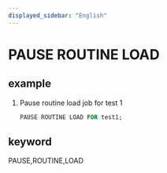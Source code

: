 ```yaml
---
displayed_sidebar: "English"
---
```


# PAUSE ROUTINE LOAD

## example

1. Pause routine load job for test 1

    ```sql
    PAUSE ROUTINE LOAD FOR test1;
    ```

## keyword

PAUSE,ROUTINE,LOAD
